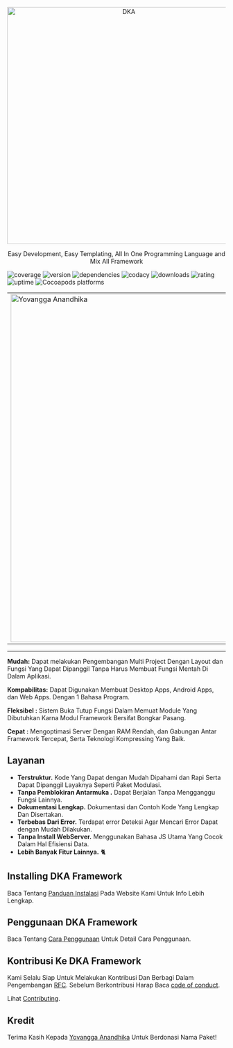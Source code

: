 
<p align="center">
  <a href="#">
    <img alt="DKA" src="https://dkaresearchcenter.com/wp-content/uploads/2020/06/DKAsaa.png?raw=true" width="545" />
  </a>
</p>

<p align="center">
  Easy Development, Easy Templating, All In One Programming Language and Mix All Framework
</p>

![coverage](https://img.shields.io/badge/coverage-90%25-green)
![version](https://img.shields.io/badge/version-1.0.236-blue)
![dependencies](https://img.shields.io/badge/dependencies-pass-green)
![codacy](https://img.shields.io/badge/level-B-green)
![downloads](https://img.shields.io/badge/downloads-2k%2Fmonth-brightgreen)
![rating](https://img.shields.io/badge/rating-★★★☆☆-brightgreen)
![uptime](https://img.shields.io/badge/uptime-100%25-brightgreen)
![Cocoapods platforms](https://img.shields.io/cocoapods/p/AFNetworking)


<table border="0">
 <tr>
    <td><img width="800" src="https://dkaresearchcenter.com/wp-content/uploads/2020/06/FB_IMG_1583407496659.jpg" alt="Yovangga Anandhika"> </td>
    <td>
        <h3>Yovangga Anandhika</h3>
        <b>A Full Stack Developer Software Engginering</b> From Indonesia.
        Mendalami Bidang Pemegraman Komputer, Seorang Pendiri Komunitas Startup <b>DKA Research Center</b>
        dan Aktif Mengerjakan Penelitian dan Pekerjaan Berbasis Inovasi Digital. Menguasai Lebih Dari 18 Bahasa Program Komputer.
        <br/><br/>
    </td>
 </tr>
</table>

---


**Mudah:** Dapat melakukan Pengembangan Multi Project Dengan Layout dan Fungsi Yang Dapat Dipanggil Tanpa Harus Membuat Fungsi Mentah Di Dalam Aplikasi.

**Kompabilitas:** Dapat Digunakan Membuat Desktop Apps, Android Apps, dan Web Apps. Dengan 1 Bahasa Program.

**Fleksibel :** Sistem Buka Tutup Fungsi Dalam Memuat Module Yang Dibutuhkan Karna Modul Framework Bersifat Bongkar Pasang.

**Cepat :** Mengoptimasi Server Dengan RAM Rendah, dan Gabungan Antar Framework Tercepat, Serta Teknologi Kompressing Yang Baik.

## Layanan

* **Terstruktur.** Kode Yang Dapat dengan Mudah Dipahami dan Rapi Serta Dapat Dipanggil Layaknya Seperti Paket Modulasi.
* **Tanpa Pemblokiran Antarmuka .** Dapat Berjalan Tanpa Mengganggu Fungsi Lainnya.
* **Dokumentasi Lengkap.** Dokumentasi dan Contoh Kode Yang Lengkap Dan Disertakan.
* **Terbebas Dari Error.** Terdapat error Deteksi Agar Mencari Error Dapat dengan Mudah Dilakukan.
* **Tanpa Install WebServer.** Menggunakan Bahasa JS Utama Yang Cocok Dalam Hal Efisiensi Data.
* **Lebih Banyak Fitur Lainnya.** 🐈

## Installing DKA Framework

Baca Tentang [Panduan Instalasi](https://yarnpkg.com/en/docs/install) Pada Website Kami Untuk Info Lebih Lengkap.

## Penggunaan DKA Framework

Baca Tentang [Cara Penggunaan](https://yarnpkg.com/en/docs/usage) Untuk Detail Cara Penggunaan.

## Kontribusi Ke DKA Framework

Kami Selalu Siap Untuk Melakukan Kontribusi Dan Berbagi Dalam Pengembangan [RFC](https://github.com/yarnpkg/rfcs). Sebelum Berkontribusi Harap Baca [code of conduct](CODE_OF_CONDUCT.md).

Lihat [Contributing](https://yarnpkg.com/org/contributing/).

## Kredit

Terima Kasih Kepada [Yovangga Anandhika](https://github.com/samholmes) Untuk Berdonasi Nama Paket!